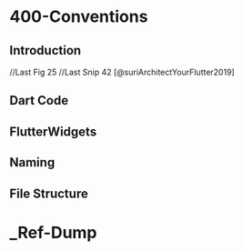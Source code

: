 
# 400-Conventions
## Introduction

//Last Fig 25
//Last Snip 42 [@suriArchitectYourFlutter2019]

## Dart Code
## FlutterWidgets
## Naming 
## File Structure

# _Ref-Dump

